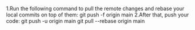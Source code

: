 1.Run the following command to pull the remote changes and rebase your local commits on top of them:
 git push -f origin main
  2.After that, push your code:
git push -u origin main
 git pull --rebase origin main
